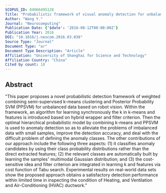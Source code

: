 ```yaml
---
SCOPUS_ID: 84966495128
Title: "Probabilistic framework of visual anomaly detection for unbalanced data"
Author: "Wang Y."
Journal: "Neurocomputing"
Publication Date: {'$date': '2016-08-12T00:00:00Z'}
Publication Year: 2016
DOI: "10.1016/j.neucom.2016.03.038"
Source Type: "Journal"
Document Type: "ar"
Document Type Description: "Article"
Affiliation: "University of Shanghai for Science and Technology"
Affiliation Country: "China"
Cited by count: 18
---
```


## Abstract
"This paper proposes a novel probabilistic detection framework of weighted combining semi-supervised k-means clustering and Posterior Probability SVM (PPSVM) for unbalanced data based on robot vision. Within the framework, an algorithm for learning synchronously the k in k-means and features is introduced based on hybrid wrapper and filter criterion. Then the optimal hierarchical probabilistic model by combining k-means and PPSVM is used to anomaly detection so as to alleviate the problems of imbalanced data with small samples, improve the detection accuracy, and deal with the difficult problem of defining the anomaly classes. The other contributions of our approach include the following three aspects: (1) it classifies anomaly candidates by using their class probability distributions rather than the direct extracted features; (2) the relevant classes are automatically built by learning the samples׳ multimodal Gaussian distribution; and (3) the cost-sensitive idea and filter criterion are integrated in learning k and features via cost function of Tabu search. Experimental results on real-world data sets show the proposed approach obtains a satisfactory detection performance within limited time in inspecting the condition of Heating, and Ventilation and Air-Conditioning (HVAC) ductwork."
